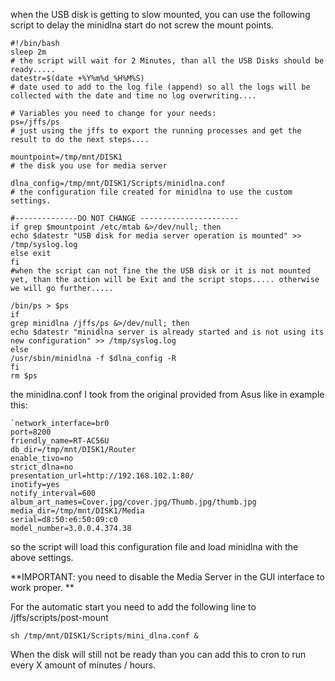 when the USB disk is getting to slow mounted, you can use the following script to delay the minidlna start do not screw the mount points. 

```
#!/bin/bash
sleep 2m
# the script will wait for 2 Minutes, than all the USB Disks should be ready.....
datestr=$(date +%Y%m%d_%H%M%S)
# date used to add to the log file (append) so all the logs will be collected with the date and time no log overwriting....

# Variables you need to change for your needs:
ps=/jffs/ps
# just using the jffs to export the running processes and get the result to do the next steps....

mountpoint=/tmp/mnt/DISK1
# the disk you use for media server

dlna_config=/tmp/mnt/DISK1/Scripts/minidlna.conf
# the configuration file created for minidlna to use the custom settings.

#--------------DO NOT CHANGE ----------------------
if grep $mountpoint /etc/mtab &>/dev/null; then
echo $datestr "USB disk for media server operation is mounted" >> /tmp/syslog.log
else exit
fi
#when the script can not fine the the USB disk or it is not mounted yet, than the action will be Exit and the script stops..... otherwise we will go further.....

/bin/ps > $ps
if
grep minidlna /jffs/ps &>/dev/null; then
echo $datestr "minidlna server is already started and is not using its new configuration" >> /tmp/syslog.log
else
/usr/sbin/minidlna -f $dlna_config -R
fi
rm $ps
```

the minidlna.conf I took from the original provided from Asus like in example this:

```
`network_interface=br0
port=8200
friendly_name=RT-AC56U
db_dir=/tmp/mnt/DISK1/Router
enable_tivo=no
strict_dlna=no
presentation_url=http://192.168.102.1:80/
inotify=yes
notify_interval=600
album_art_names=Cover.jpg/cover.jpg/Thumb.jpg/thumb.jpg
media_dir=/tmp/mnt/DISK1/Media
serial=d8:50:e6:50:09:c0
model_number=3.0.0.4.374.38
```

so the script will load this configuration file and load minidlna with the above settings. 

**IMPORTANT: you need to disable the Media Server in the GUI interface to work proper. **

For the automatic start you need to add the following line to /jffs/scripts/post-mount

```
sh /tmp/mnt/DISK1/Scripts/mini_dlna.conf & 
```

When the disk will still not be ready than you can add this to cron to run every X amount of minutes / hours.